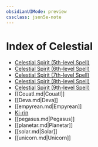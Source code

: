 ```yaml
---
obsidianUIMode: preview
cssclass: json5e-note
---
```

# Index of Celestial

- [Celestial Spirit (5th-level Spell)](celestial-spirit-5th-level-spell-tce.md)
- [Celestial Spirit (6th-level Spell)](celestial-spirit-6th-level-spell-tce.md)
- [Celestial Spirit (7th-level Spell)](celestial-spirit-7th-level-spell-tce.md)
- [Celestial Spirit (8th-level Spell)](celestial-spirit-8th-level-spell-tce.md)
- [Celestial Spirit (9th-level Spell)](celestial-spirit-9th-level-spell-tce.md)
- [[Couatl.md\|Couatl]]
- [[Deva.md\|Deva]]
- [[empyrean.md\|Empyrean]]
- [Ki-rin](ki-rin-mpmm.md)
- [[pegasus.md\|Pegasus]]
- [[planetar.md\|Planetar]]
- [[solar.md\|Solar]]
- [[unicorn.md\|Unicorn]]
